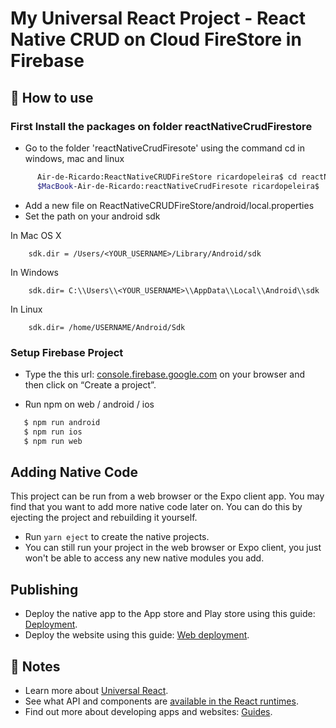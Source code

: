 # My Universal React Project - React Native CRUD on Cloud FireStore in Firebase

## 🚀 How to use

### First Install the packages on folder reactNativeCrudFirestore

- Go to the folder 'reactNativeCrudFiresote' using the command cd in windows, mac and linux

```bash
      Air-de-Ricardo:ReactNativeCRUDFireStore ricardopeleira$ cd reactNativeCrudFiresote
      $MacBook-Air-de-Ricardo:reactNativeCrudFiresote ricardopeleira$
```

- Add a new file on ReactNativeCRUDFireStore/android/local.properties
- Set the path on your android sdk

In Mac OS X

```
    sdk.dir = /Users/<YOUR_USERNAME>/Library/Android/sdk
```

In Windows

```
    sdk.dir= C:\\Users\\<YOUR_USERNAME>\\AppData\\Local\\Android\\sdk
```

In Linux

```
    sdk.dir= /home/USERNAME/Android/Sdk
```

### Setup Firebase Project

- Type the this url: [console.firebase.google.com](https://console.firebase.google.com/) on your browser and then click on “Create a project”.

- Run npm on web / android / ios

```bash
   $ npm run android
   $ npm run ios
   $ npm run web
```

## Adding Native Code

This project can be run from a web browser or the Expo client app. You may find that you want to add more native code later on. You can do this by ejecting the project and rebuilding it yourself.

- Run `yarn eject` to create the native projects.
- You can still run your project in the web browser or Expo client, you just won't be able to access any new native modules you add.

## Publishing

- Deploy the native app to the App store and Play store using this guide: [Deployment](https://docs.expo.io/distribution/app-stores/).
- Deploy the website using this guide: [Web deployment](https://docs.expo.io/distribution/publishing-websites/).

## 📝 Notes

- Learn more about [Universal React](https://docs.expo.io/).
- See what API and components are [available in the React runtimes](https://docs.expo.io/versions/latest/).
- Find out more about developing apps and websites: [Guides](https://docs.expo.io/guides/).
